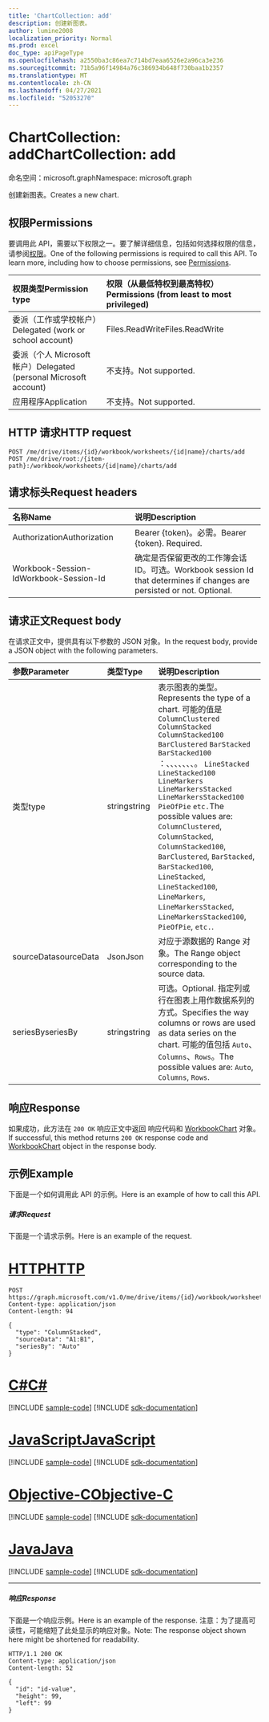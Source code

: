 ```yaml
---
title: 'ChartCollection: add'
description: 创建新图表。
author: lumine2008
localization_priority: Normal
ms.prod: excel
doc_type: apiPageType
ms.openlocfilehash: a2550ba3c86ea7c714bd7eaa6526e2a96ca3e236
ms.sourcegitcommit: 71b5a96f14984a76c386934b648f730baa1b2357
ms.translationtype: MT
ms.contentlocale: zh-CN
ms.lasthandoff: 04/27/2021
ms.locfileid: "52053270"
---
```

# <a name="chartcollection-add"></a><span data-ttu-id="e95d0-103">ChartCollection: add</span><span class="sxs-lookup"><span data-stu-id="e95d0-103">ChartCollection: add</span></span>

<span data-ttu-id="e95d0-104">命名空间：microsoft.graph</span><span class="sxs-lookup"><span data-stu-id="e95d0-104">Namespace: microsoft.graph</span></span>

<span data-ttu-id="e95d0-105">创建新图表。</span><span class="sxs-lookup"><span data-stu-id="e95d0-105">Creates a new chart.</span></span>
## <a name="permissions"></a><span data-ttu-id="e95d0-106">权限</span><span class="sxs-lookup"><span data-stu-id="e95d0-106">Permissions</span></span>
<span data-ttu-id="e95d0-p101">要调用此 API，需要以下权限之一。要了解详细信息，包括如何选择权限的信息，请参阅[权限](/graph/permissions-reference)。</span><span class="sxs-lookup"><span data-stu-id="e95d0-p101">One of the following permissions is required to call this API. To learn more, including how to choose permissions, see [Permissions](/graph/permissions-reference).</span></span>

|<span data-ttu-id="e95d0-109">权限类型</span><span class="sxs-lookup"><span data-stu-id="e95d0-109">Permission type</span></span>      | <span data-ttu-id="e95d0-110">权限（从最低特权到最高特权）</span><span class="sxs-lookup"><span data-stu-id="e95d0-110">Permissions (from least to most privileged)</span></span>              |
|:--------------------|:---------------------------------------------------------|
|<span data-ttu-id="e95d0-111">委派（工作或学校帐户）</span><span class="sxs-lookup"><span data-stu-id="e95d0-111">Delegated (work or school account)</span></span> | <span data-ttu-id="e95d0-112">Files.ReadWrite</span><span class="sxs-lookup"><span data-stu-id="e95d0-112">Files.ReadWrite</span></span>    |
|<span data-ttu-id="e95d0-113">委派（个人 Microsoft 帐户）</span><span class="sxs-lookup"><span data-stu-id="e95d0-113">Delegated (personal Microsoft account)</span></span> | <span data-ttu-id="e95d0-114">不支持。</span><span class="sxs-lookup"><span data-stu-id="e95d0-114">Not supported.</span></span>    |
|<span data-ttu-id="e95d0-115">应用程序</span><span class="sxs-lookup"><span data-stu-id="e95d0-115">Application</span></span> | <span data-ttu-id="e95d0-116">不支持。</span><span class="sxs-lookup"><span data-stu-id="e95d0-116">Not supported.</span></span> |

## <a name="http-request"></a><span data-ttu-id="e95d0-117">HTTP 请求</span><span class="sxs-lookup"><span data-stu-id="e95d0-117">HTTP request</span></span>
<!-- { "blockType": "ignored" } -->
```http
POST /me/drive/items/{id}/workbook/worksheets/{id|name}/charts/add
POST /me/drive/root:/{item-path}:/workbook/worksheets/{id|name}/charts/add

```
## <a name="request-headers"></a><span data-ttu-id="e95d0-118">请求标头</span><span class="sxs-lookup"><span data-stu-id="e95d0-118">Request headers</span></span>
| <span data-ttu-id="e95d0-119">名称</span><span class="sxs-lookup"><span data-stu-id="e95d0-119">Name</span></span>       | <span data-ttu-id="e95d0-120">说明</span><span class="sxs-lookup"><span data-stu-id="e95d0-120">Description</span></span>|
|:---------------|:----------|
| <span data-ttu-id="e95d0-121">Authorization</span><span class="sxs-lookup"><span data-stu-id="e95d0-121">Authorization</span></span>  | <span data-ttu-id="e95d0-p102">Bearer {token}。必需。</span><span class="sxs-lookup"><span data-stu-id="e95d0-p102">Bearer {token}. Required.</span></span> |
| <span data-ttu-id="e95d0-124">Workbook-Session-Id</span><span class="sxs-lookup"><span data-stu-id="e95d0-124">Workbook-Session-Id</span></span>  | <span data-ttu-id="e95d0-p103">确定是否保留更改的工作簿会话 ID。可选。</span><span class="sxs-lookup"><span data-stu-id="e95d0-p103">Workbook session Id that determines if changes are persisted or not. Optional.</span></span>|

## <a name="request-body"></a><span data-ttu-id="e95d0-127">请求正文</span><span class="sxs-lookup"><span data-stu-id="e95d0-127">Request body</span></span>
<span data-ttu-id="e95d0-128">在请求正文中，提供具有以下参数的 JSON 对象。</span><span class="sxs-lookup"><span data-stu-id="e95d0-128">In the request body, provide a JSON object with the following parameters.</span></span>

| <span data-ttu-id="e95d0-129">参数</span><span class="sxs-lookup"><span data-stu-id="e95d0-129">Parameter</span></span>    | <span data-ttu-id="e95d0-130">类型</span><span class="sxs-lookup"><span data-stu-id="e95d0-130">Type</span></span>   |<span data-ttu-id="e95d0-131">说明</span><span class="sxs-lookup"><span data-stu-id="e95d0-131">Description</span></span>|
|:---------------|:--------|:----------|
|<span data-ttu-id="e95d0-132">类型</span><span class="sxs-lookup"><span data-stu-id="e95d0-132">type</span></span>|<span data-ttu-id="e95d0-133">string</span><span class="sxs-lookup"><span data-stu-id="e95d0-133">string</span></span>|<span data-ttu-id="e95d0-134">表示图表的类型。</span><span class="sxs-lookup"><span data-stu-id="e95d0-134">Represents the type of a chart.</span></span>  <span data-ttu-id="e95d0-135">可能的值是 `ColumnClustered` `ColumnStacked` `ColumnStacked100` `BarClustered` `BarStacked` `BarStacked100` ：、、、、、、、。 `LineStacked` `LineStacked100` `LineMarkers` `LineMarkersStacked` `LineMarkersStacked100` `PieOfPie` `etc.`</span><span class="sxs-lookup"><span data-stu-id="e95d0-135">The possible values are: `ColumnClustered`, `ColumnStacked`, `ColumnStacked100`, `BarClustered`, `BarStacked`, `BarStacked100`, `LineStacked`, `LineStacked100`, `LineMarkers`, `LineMarkersStacked`, `LineMarkersStacked100`, `PieOfPie`, `etc.`.</span></span>|
|<span data-ttu-id="e95d0-136">sourceData</span><span class="sxs-lookup"><span data-stu-id="e95d0-136">sourceData</span></span>|<span data-ttu-id="e95d0-137">Json</span><span class="sxs-lookup"><span data-stu-id="e95d0-137">Json</span></span>|<span data-ttu-id="e95d0-138">对应于源数据的 Range 对象。</span><span class="sxs-lookup"><span data-stu-id="e95d0-138">The Range object corresponding to the source data.</span></span>|
|<span data-ttu-id="e95d0-139">seriesBy</span><span class="sxs-lookup"><span data-stu-id="e95d0-139">seriesBy</span></span>|<span data-ttu-id="e95d0-140">string</span><span class="sxs-lookup"><span data-stu-id="e95d0-140">string</span></span>|<span data-ttu-id="e95d0-141">可选。</span><span class="sxs-lookup"><span data-stu-id="e95d0-141">Optional.</span></span> <span data-ttu-id="e95d0-142">指定列或行在图表上用作数据系列的方式。</span><span class="sxs-lookup"><span data-stu-id="e95d0-142">Specifies the way columns or rows are used as data series on the chart.</span></span>  <span data-ttu-id="e95d0-143">可能的值包括 `Auto`、`Columns`、`Rows`。</span><span class="sxs-lookup"><span data-stu-id="e95d0-143">The possible values are: `Auto`, `Columns`, `Rows`.</span></span>|

## <a name="response"></a><span data-ttu-id="e95d0-144">响应</span><span class="sxs-lookup"><span data-stu-id="e95d0-144">Response</span></span>

<span data-ttu-id="e95d0-145">如果成功，此方法在 `200 OK` 响应正文中返回 响应代码和 [WorkbookChart](../resources/chart.md) 对象。</span><span class="sxs-lookup"><span data-stu-id="e95d0-145">If successful, this method returns `200 OK` response code and [WorkbookChart](../resources/chart.md) object in the response body.</span></span>

## <a name="example"></a><span data-ttu-id="e95d0-146">示例</span><span class="sxs-lookup"><span data-stu-id="e95d0-146">Example</span></span>
<span data-ttu-id="e95d0-147">下面是一个如何调用此 API 的示例。</span><span class="sxs-lookup"><span data-stu-id="e95d0-147">Here is an example of how to call this API.</span></span>
##### <a name="request"></a><span data-ttu-id="e95d0-148">请求</span><span class="sxs-lookup"><span data-stu-id="e95d0-148">Request</span></span>
<span data-ttu-id="e95d0-149">下面是一个请求示例。</span><span class="sxs-lookup"><span data-stu-id="e95d0-149">Here is an example of the request.</span></span>

# <a name="http"></a>[<span data-ttu-id="e95d0-150">HTTP</span><span class="sxs-lookup"><span data-stu-id="e95d0-150">HTTP</span></span>](#tab/http)
<!-- {
  "blockType": "request",
  "name": "chartcollection_add"
}-->
```http
POST https://graph.microsoft.com/v1.0/me/drive/items/{id}/workbook/worksheets/{id|name}/charts/add
Content-type: application/json
Content-length: 94

{
  "type": "ColumnStacked",
  "sourceData": "A1:B1",
  "seriesBy": "Auto"
}
```
# <a name="c"></a>[<span data-ttu-id="e95d0-151">C#</span><span class="sxs-lookup"><span data-stu-id="e95d0-151">C#</span></span>](#tab/csharp)
[!INCLUDE [sample-code](../includes/snippets/csharp/chartcollection-add-csharp-snippets.md)]
[!INCLUDE [sdk-documentation](../includes/snippets/snippets-sdk-documentation-link.md)]

# <a name="javascript"></a>[<span data-ttu-id="e95d0-152">JavaScript</span><span class="sxs-lookup"><span data-stu-id="e95d0-152">JavaScript</span></span>](#tab/javascript)
[!INCLUDE [sample-code](../includes/snippets/javascript/chartcollection-add-javascript-snippets.md)]
[!INCLUDE [sdk-documentation](../includes/snippets/snippets-sdk-documentation-link.md)]

# <a name="objective-c"></a>[<span data-ttu-id="e95d0-153">Objective-C</span><span class="sxs-lookup"><span data-stu-id="e95d0-153">Objective-C</span></span>](#tab/objc)
[!INCLUDE [sample-code](../includes/snippets/objc/chartcollection-add-objc-snippets.md)]
[!INCLUDE [sdk-documentation](../includes/snippets/snippets-sdk-documentation-link.md)]

# <a name="java"></a>[<span data-ttu-id="e95d0-154">Java</span><span class="sxs-lookup"><span data-stu-id="e95d0-154">Java</span></span>](#tab/java)
[!INCLUDE [sample-code](../includes/snippets/java/chartcollection-add-java-snippets.md)]
[!INCLUDE [sdk-documentation](../includes/snippets/snippets-sdk-documentation-link.md)]

---


##### <a name="response"></a><span data-ttu-id="e95d0-155">响应</span><span class="sxs-lookup"><span data-stu-id="e95d0-155">Response</span></span>
<span data-ttu-id="e95d0-156">下面是一个响应示例。</span><span class="sxs-lookup"><span data-stu-id="e95d0-156">Here is an example of the response.</span></span> <span data-ttu-id="e95d0-157">注意：为了提高可读性，可能缩短了此处显示的响应对象。</span><span class="sxs-lookup"><span data-stu-id="e95d0-157">Note: The response object shown here might be shortened for readability.</span></span>
<!-- {
  "blockType": "response",
  "truncated": true,
  "@odata.type": "microsoft.graph.workbookChart"
} -->
```http
HTTP/1.1 200 OK
Content-type: application/json
Content-length: 52

{
  "id": "id-value",
  "height": 99,
  "left": 99
}
```

<!-- uuid: 8fcb5dbc-d5aa-4681-8e31-b001d5168d79
2015-10-25 14:57:30 UTC -->
<!-- {
  "type": "#page.annotation",
  "description": "ChartCollection: add",
  "keywords": "",
  "section": "documentation",
  "tocPath": "",
  "suppressions": [
  ]
}-->

